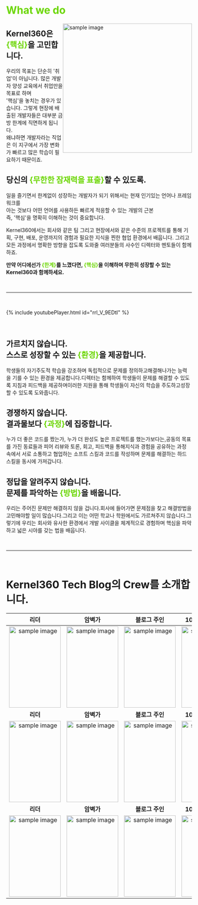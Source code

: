 # <span style="color:#6BD600">What we do</span>

<div style = "float: right;">
    <img src="https://cgk95.github.io/assets/images/about/4.png" width="350px" alt="sample image">
</div>

## **Kernel360은 <span style="color:#6BD600">{핵심}</span>을 고민합니다.**

우리의 목표는 단순히 '취업'이 아닙니다. 많은 개발자 양성 교육에서 취업만을 목표로 하며 <br>'핵심'을 놓치는 경우가 있습니다. 그렇게 현장에 배출된 개발자들은 대부분 금방 한계에 직면하게 됩니다. <br> 왜냐하면 개발자라는 직업은 이 지구에서 가장 변화가 빠르고 많은 학습이 필요하기 때문이죠.

## **당신의 <span style="color:#6BD600">{무한한 잠재력을 표출}</span>할 수 있도록.**

일을 즐기면서 한계없이 성장하는 개발자가 되기 위해서는 현재 인기있는 언어나 프레임워크를 <br> 아는 것보다 어떤 언어를 사용하든 빠르게 적응할 수 있는 개발의 근본 <br> 즉, '핵심'을 명확히 이해하는 것이 중요합니다.

Kernel360에서는 회사와 같은 팀 그리고 현장에서와 같은 수준의 프로젝트를 통해 기획, 구현, 배포, 운영까지의 경험과 필요한 지식을 찐한 협업 환경에서 배웁니다. 그리고 모든 과정에서 명확한 방향을 잡도록
도와줄 여러분들의 사수인 디렉터와 멘토들이 함께하죠.

**만약 어디에선가 <span style="color:#6BD600">{한계}</span>를 느꼈다면, <span style="color:#6BD600">{핵심}</span>을 이해하며 무한히 성장할 수 있는 Kernel360과 함께하세요.**

<br>

---

<br>

{% include youtubePlayer.html id="rrl_V_9EDtI" %}

<br>

## **가르치지 않습니다. <br>스스로 성장할 수 있는 <span style="color:#6BD600">{환경}</span>을 제공합니다.**

학생들의 자기주도적 학습을 강조하며 독립적으로 문제를 정의하고해결해나가는 능력을 기를 수 있는 환경을 제공합니다.디렉터는 함께하여 학생들이 문제를 해결할 수 있도록 지침과 피드백을 제공하며이러한 지원을 통해 학생들이
자신의 학습을 주도하고성장할 수 있도록 도와줍니다.

## **경쟁하지 않습니다. <br>결과물보다 <span style="color:#6BD600">{과정}</span>에 집중합니다.**

누가 더 좋은 코드를 짰는가, 누가 더 완성도 높은 프로젝트를 했는가보다는,공동의 목표를 가진 동료들과 피어 리뷰와 토론, 회고, 피드백을 통해지식과 경험을 공유하는 과정 속에서 서로 소통하고 협업하는 소프트
스킬과 코드를 작성하며 문제를 해결하는 하드 스킬을 동시에 가져갑니다.

## **정답을 알려주지 않습니다. <br>문제를 파악하는 <span style="color:#6BD600">{방법}</span>을 배웁니다.**

우리는 주어진 문제만 해결하지 않을 겁니다.회사에 들어가면 문제점을 찾고 해결방법을 고민해야할 일이 많습니다.그리고 이는 어떤 학교나 학원에서도 가르쳐주지 않습니다.그렇기에 우리는 회사와 유사한 환경에서 개발
사이클을 체계적으로 경험하며 핵심을 파악하고 넓은 시야를 갖는 법을 배웁니다.

<br>

---

<br>

# **Kernel360 Tech Blog의 Crew를 소개합니다.**

|                                                   **리더**                                                    |                                                  **암벽가**                                                   |                                                **블로그 주인**                                                |                                              **10월의 Kernel인**                                              |                                                **Kernel Ace**                                                 |
| :-----------------------------------------------------------------------------------------------------------: | :-----------------------------------------------------------------------------------------------------------: | :-----------------------------------------------------------------------------------------------------------: | :-----------------------------------------------------------------------------------------------------------: | :-----------------------------------------------------------------------------------------------------------: |
| <img src="https://cgk95.github.io/assets/images/about/6.png" width="140px" height="220px" alt="sample image"> | <img src="https://cgk95.github.io/assets/images/about/2.png" width="140px" height="220px" alt="sample image"> | <img src="https://cgk95.github.io/assets/images/about/3.png" width="140px" height="220px" alt="sample image"> | <img src="https://cgk95.github.io/assets/images/about/5.png" width="140px" height="220px" alt="sample image"> | <img src="https://cgk95.github.io/assets/images/about/1.png" width="140px" height="220px" alt="sample image"> |
|                                                   **리더**                                                    |                                                  **암벽가**                                                   |                                                **블로그 주인**                                                |                                              **10월의 Kernel인**                                              |                                                **Kernel Ace**                                                 |
| <img src="https://cgk95.github.io/assets/images/about/6.png" width="140px" height="220px" alt="sample image"> | <img src="https://cgk95.github.io/assets/images/about/2.png" width="140px" height="220px" alt="sample image"> | <img src="https://cgk95.github.io/assets/images/about/3.png" width="140px" height="220px" alt="sample image"> | <img src="https://cgk95.github.io/assets/images/about/5.png" width="140px" height="220px" alt="sample image"> | <img src="https://cgk95.github.io/assets/images/about/1.png" width="140px" height="220px" alt="sample image"> |
|                                                   **리더**                                                    |                                                  **암벽가**                                                   |                                                **블로그 주인**                                                |                                              **10월의 Kernel인**                                              |                                                **Kernel Ace**                                                 |
| <img src="https://cgk95.github.io/assets/images/about/6.png" width="140px" height="220px" alt="sample image"> | <img src="https://cgk95.github.io/assets/images/about/2.png" width="140px" height="220px" alt="sample image"> | <img src="https://cgk95.github.io/assets/images/about/3.png" width="140px" height="220px" alt="sample image"> | <img src="https://cgk95.github.io/assets/images/about/5.png" width="140px" height="220px" alt="sample image"> | <img src="https://cgk95.github.io/assets/images/about/1.png" width="140px" height="220px" alt="sample image"> |

<!-- | <img src="https://cgk95.github.io/assets/images/about/6.png" width="200px" alt="sample image"> | <img src="https://cgk95.github.io/assets/images/about/2.png" width="200px" alt="sample image"> | <img src="https://cgk95.github.io/assets/images/about/3.png" width="200px" alt="sample image"> | <img src="https://cgk95.github.io/assets/images/about/5.png" width="200px" alt="sample image"> | <img src="https://cgk95.github.io/assets/images/about/1.png" width="200px" alt="sample image"> | -->

<!-- max-height: 90% !important;
max-width: 90% !important; -->

